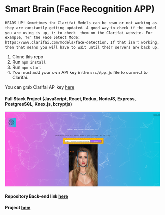 # Smart Brain (Face Recognition APP)

    HEADS UP! Sometimes the Clarifai Models can be down or not working as they are constantly getting updated. A good way to check if the model you are using is up, is to check  them on the Clarifai website. For example, for the Face Detect Mode: https://www.clarifai.com/models/face-detection. If that isn't working, then that means you will have to wait until their servers are back up.

1. Clone this repo
2. Run `npm install`
3. Run `npm start`
4. You must add your own API key in the `src/App.js` file to connect to Clarifai.

You can grab Clarifai API key [here](https://www.clarifai.com/)


#### Full Stack Project (JavaScript, React, Redux, NodeJS, Express, PostgresSQL, Knex.js, bcryptjs)  

[<img src="https://github.com/rubengithubarg/rubengithubarg/blob/main/img/Smart-Brain.png"/>](https://github.com/rubengithubarg/rubengithubarg/blob/main/img/Smart-Brain.png) 

#### Repository Back-end link [here](https://github.com/rubengithubarg/Smart-Brain-api)
#### Project [here](https://smart-brain-ruben-aranda.herokuapp.com/)
